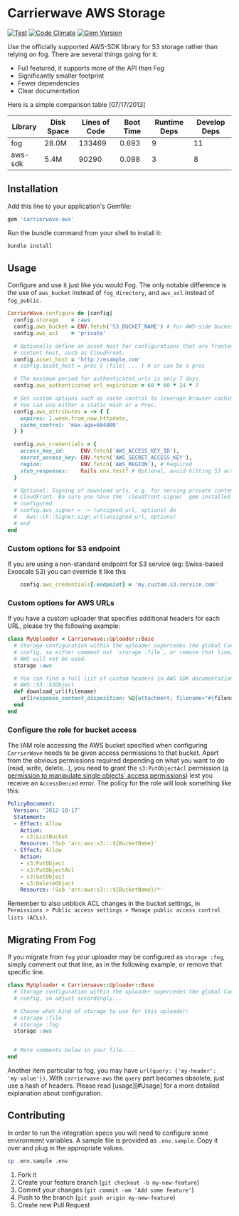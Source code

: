 # Carrierwave AWS Storage

[![Test](https://github.com/carrierwaveuploader/carrierwave-aws/actions/workflows/test.yml/badge.svg)](https://github.com/carrierwaveuploader/carrierwave-aws/actions/workflows/test.yml)
[![Code Climate](https://codeclimate.com/github/sorentwo/carrierwave-aws.svg)](https://codeclimate.com/github/sorentwo/carrierwave-aws)
[![Gem Version](https://badge.fury.io/rb/carrierwave-aws.svg)](http://badge.fury.io/rb/carrierwave-aws)

Use the officially supported AWS-SDK library for S3 storage rather than relying
on fog. There are several things going for it:

* Full featured, it supports more of the API than Fog
* Significantly smaller footprint
* Fewer dependencies
* Clear documentation

Here is a simple comparison table [07/17/2013]

| Library | Disk Space | Lines of Code | Boot Time | Runtime Deps | Develop Deps |
| ------- | ---------- | ------------- | --------- | ------------ | ------------ |
| fog     | 28.0M      | 133469        | 0.693     | 9            | 11           |
| aws-sdk | 5.4M       |  90290        | 0.098     | 3            | 8            |

## Installation

Add this line to your application's Gemfile:

```ruby
gem 'carrierwave-aws'
```

Run the bundle command from your shell to install it:
```bash
bundle install
```

## Usage

Configure and use it just like you would Fog. The only notable difference is
the use of `aws_bucket` instead of `fog_directory`, and `aws_acl` instead of
`fog_public`.

```ruby
CarrierWave.configure do |config|
  config.storage    = :aws
  config.aws_bucket = ENV.fetch('S3_BUCKET_NAME') # for AWS-side bucket access permissions config, see section below
  config.aws_acl    = 'private'

  # Optionally define an asset host for configurations that are fronted by a
  # content host, such as CloudFront.
  config.asset_host = 'http://example.com'
  # config.asset_host = proc { |file| ... } # or can be a proc

  # The maximum period for authenticated_urls is only 7 days.
  config.aws_authenticated_url_expiration = 60 * 60 * 24 * 7

  # Set custom options such as cache control to leverage browser caching.
  # You can use either a static Hash or a Proc.
  config.aws_attributes = -> { {
    expires: 1.week.from_now.httpdate,
    cache_control: 'max-age=604800'
  } }

  config.aws_credentials = {
    access_key_id:     ENV.fetch('AWS_ACCESS_KEY_ID'),
    secret_access_key: ENV.fetch('AWS_SECRET_ACCESS_KEY'),
    region:            ENV.fetch('AWS_REGION'), # Required
    stub_responses:    Rails.env.test? # Optional, avoid hitting S3 actual during tests
  }

  # Optional: Signing of download urls, e.g. for serving private content through
  # CloudFront. Be sure you have the `cloudfront-signer` gem installed and
  # configured:
  # config.aws_signer = -> (unsigned_url, options) do
  #   Aws::CF::Signer.sign_url(unsigned_url, options)
  # end
end
```
### Custom options for S3 endpoint

If you are using a non-standard endpoint for S3 service (eg: Swiss-based Exoscale S3) you can override it like this

```ruby
    config.aws_credentials[:endpoint] = 'my.custom.s3.service.com'
```

### Custom options for AWS URLs

If you have a custom uploader that specifies additional headers for each URL,
please try the following example:

```ruby
class MyUploader < Carrierwave::Uploader::Base
  # Storage configuration within the uploader supercedes the global CarrierWave
  # config, so either comment out `storage :file`, or remove that line, otherwise
  # AWS will not be used.
  storage :aws

  # You can find a full list of custom headers in AWS SDK documentation on
  # AWS::S3::S3Object
  def download_url(filename)
    url(response_content_disposition: %Q{attachment; filename="#{filename}"})
  end
end
```

### Configure the role for bucket access 

The IAM role accessing the AWS bucket specified when configuring `CarrierWave` needs to be given access permissions to that bucket. Apart from the obvious permissions required depending on what you want to do (read, write, delete…), you need to grant the `s3:PutObjectAcl` permission ([a permission to manipulate single objects´ access permissions](https://docs.aws.amazon.com/AmazonS3/latest/API/RESTObjectPUTacl.html)) lest you receive an `AccessDenied` error. The policy for the role will look something like this:

```yaml
PolicyDocument:
  Version: '2012-10-17'
  Statement:
  - Effect: Allow
    Action:
    - s3:ListBucket
    Resource: !Sub 'arn:aws:s3:::${BucketName}'
  - Effect: Allow
    Action:
    - s3:PutObject
    - s3:PutObjectAcl
    - s3:GetObject
    - s3:DeleteObject
    Resource: !Sub 'arn:aws:s3:::${BucketName}/*'
```

Remember to also unblock ACL changes in the bucket settings, in `Permissions > Public access settings > Manage public access control lists (ACLs)`.

## Migrating From Fog

If you migrate from `fog` your uploader may be configured as `storage :fog`,
simply comment out that line, as in the following example, or remove that
specific line.

```ruby
class MyUploader < Carrierwave::Uploader::Base
  # Storage configuration within the uploader supercedes the global CarrierWave
  # config, so adjust accordingly...

  # Choose what kind of storage to use for this uploader:
  # storage :file
  # storage :fog
  storage :aws


  # More comments below in your file....
end
```

Another item particular to fog, you may have `url(query: {'my-header': 'my-value'})`.
With `carrierwave-aws` the `query` part becomes obsolete, just use a hash of
headers. Please read [usage][#Usage] for a more detailed explanation about
configuration.

## Contributing

In order to run the integration specs you will need to configure some
environment variables. A sample file is provided as `.env.sample`. Copy it over
and plug in the appropriate values.

```bash
cp .env.sample .env
```

1. Fork it
2. Create your feature branch (`git checkout -b my-new-feature`)
3. Commit your changes (`git commit -am 'Add some feature'`)
4. Push to the branch (`git push origin my-new-feature`)
5. Create new Pull Request
